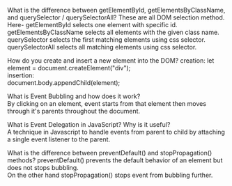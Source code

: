  
What is the difference between getElementById, getElementsByClassName, and querySelector / querySelectorAll? 
These are all DOM selection method. Here- 
getElementById selects one element with specific id. 
getElementsByClassName selects all elements with the given class name. 
querySelector selects the first matching elements using css selector. 
querySelectorAll selects all matching elements using css selector. 

  
How do you create and insert a new element into the DOM? 
creation: 
let element = document.createElement("div");  
insertion:  
document.body.appendChild(element); 

 
 What is Event Bubbling and how does it work?  
 By clicking on an element, event starts from that element then moves through it's parents throughout the document. 

 
 What is Event Delegation in JavaScript? Why is it useful?  
 A technique in Javascript to handle events from parent to child by attaching a single event listener to the parent.   

  
 What is the difference between preventDefault() and stopPropagation() methods? 
 preventDefault() prevents the default behavior of an element but does not stops bubbling.  
 On the other hand stopPropagation() stops event from bubbling further. 
  

